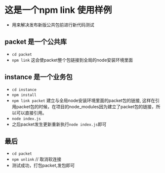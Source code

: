 # 这是一个npm link 使用样例
* 用来解决发布新版公共包前进行新代码测试
## packet 是一个公共库
* `cd packet`
* `npm link` 这会使packet整个包链接到全局的node安装环境里面


## instance 是一个业务包
* `cd instance`
* `npm install`
* `npm link packet` 建立与全局node安装环境里面的packet包的链接, 这样在引用packet包的时候，在项目的node_modules因为建立了packet包的链接，所以可以直接引用。
* `node index.js`
* 之后packet发生更新重新执行`node index.js`即可


## 最后
* `cd packet`
* `npm unlink` // 取消软连接
* 测试成功，打包packet,发包即可
